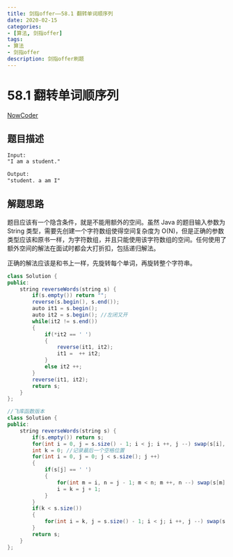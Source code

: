 ```yaml
---
title: 剑指offer——58.1 翻转单词顺序列
date: 2020-02-15 
categories:
- [算法, 剑指offer]
tags:
- 算法
- 剑指offer
description: 剑指offer刷题
---
```


# 58.1 翻转单词顺序列

[NowCoder](https://www.nowcoder.com/practice/3194a4f4cf814f63919d0790578d51f3?tpId=13&tqId=11197&tPage=1&rp=1&ru=/ta/coding-interviews&qru=/ta/coding-interviews/question-ranking&from=cyc_github)

## 题目描述

```html
Input:
"I am a student."

Output:
"student. a am I"
```

## 解题思路

题目应该有一个隐含条件，就是不能用额外的空间。虽然 Java 的题目输入参数为 String 类型，需要先创建一个字符数组使得空间复杂度为 O(N)，但是正确的参数类型应该和原书一样，为字符数组，并且只能使用该字符数组的空间。任何使用了额外空间的解法在面试时都会大打折扣，包括递归解法。

正确的解法应该是和书上一样，先旋转每个单词，再旋转整个字符串。

```java
class Solution {
public:
    string reverseWords(string s) {
        if(s.empty()) return "";
        reverse(s.begin(), s.end());
        auto it1 = s.begin();
        auto it2 = s.begin(); //左闭又开
        while(it2 != s.end())
        {
            if(*it2 == ' ') 
            {
                reverse(it1, it2);
                it1 =  ++ it2;
            }
            else it2 ++;
        }
        reverse(it1, it2);
        return s;
    }
};

//飞库函数版本
class Solution {
public:
    string reverseWords(string s) {
        if(s.empty()) return s;
        for(int i = 0, j = s.size() - 1; i < j; i ++, j --) swap(s[i], s[j]);
        int k = 0; //记录最后一个空格位置
        for(int i = 0, j = 0; j < s.size(); j ++)
        {
            if(s[j] == ' ') 
            {
                for(int m = i, n = j - 1; m < n; m ++, n --) swap(s[m], s[n]);
                i = k = j + 1;
            }
        }
        if(k < s.size())
        {
            for(int i = k, j = s.size() - 1; i < j; i ++, j --) swap(s[i], s[j]);
        }
        return s;
    }
};
```







